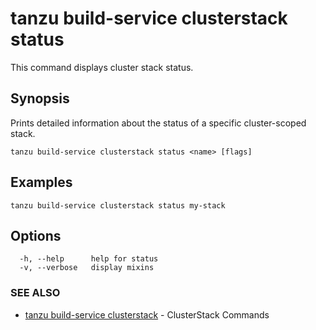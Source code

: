 # tanzu build-service clusterstack status

This command displays cluster stack status.

## Synopsis

Prints detailed information about the status of a specific cluster-scoped stack.

```console
tanzu build-service clusterstack status <name> [flags]
```

## Examples

```console
tanzu build-service clusterstack status my-stack
```

## Options

```console
  -h, --help      help for status
  -v, --verbose   display mixins
```

### SEE ALSO

* [tanzu build-service clusterstack](tanzu_build-service_clusterstack.hbs.md)	 - ClusterStack Commands
